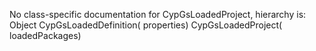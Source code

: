 No class-specific documentation for CypGsLoadedProject, hierarchy is: 
Object
  CypGsLoadedDefinition( properties)
    CypGsLoadedProject( loadedPackages)
